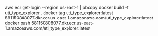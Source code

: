 aws ecr get-login --region us-east-1 | pbcopy
docker build -t uti_type_explorer .
docker tag uti_type_explorer:latest 581150808077.dkr.ecr.us-east-1.amazonaws.com/uti_type_explorer:latest
docker push 581150808077.dkr.ecr.us-east-1.amazonaws.com/uti_type_explorer:latest

